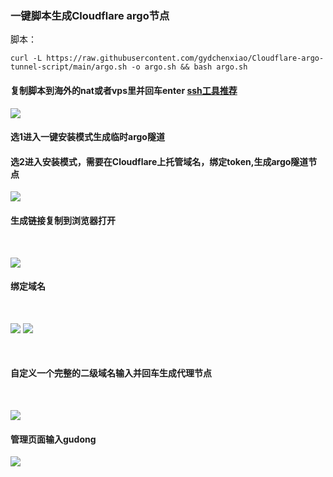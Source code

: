 ### 一键脚本生成Cloudflare argo节点 
脚本：
```
curl -L https://raw.githubusercontent.com/gydchenxiao/Cloudflare-argo-tunnel-script/main/argo.sh -o argo.sh && bash argo.sh
```
#### 复制脚本到海外的nat或者vps里并回车enter    [ssh工具推荐](https://tabby.sh/)
![](https://s2.loli.net/2024/08/30/DdVwnF73YlCWh81.png)

#### 选1进入一键安装模式生成临时argo隧道

#### 选2进入安装模式，需要在Cloudflare上托管域名，绑定token,生成argo隧道节点
![](https://s2.loli.net/2024/08/30/raNLewphkZTg9cx.png)

#### 生成链接复制到浏览器打开
<br />

![](https://s2.loli.net/2024/08/30/PKMCzLBFiblptQ6.png)

#### 绑定域名
<br />

![](https://s2.loli.net/2024/08/30/eG6EF2KS8OzMBCa.png)
![](https://s2.loli.net/2024/08/30/yNkAtCbrTUDzdPZ.png)

<br />

#### 自定义一个完整的二级域名输入并回车生成代理节点
<br />

![](https://s2.loli.net/2024/08/30/botRdiIWuSmDaqs.png)

#### 管理页面输入gudong
![](https://s2.loli.net/2024/08/30/Y129pX5RLC4GPOQ.png)
